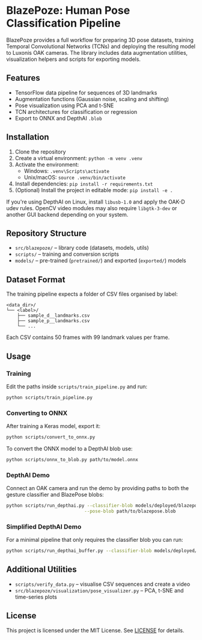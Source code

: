 # BlazePoze: Human Pose Classification Pipeline

BlazePoze provides a full workflow for preparing 3D pose datasets, training Temporal Convolutional Networks (TCNs) and deploying the resulting model to Luxonis OAK cameras. The library includes data augmentation utilities, visualization helpers and scripts for exporting models.

## Features

- TensorFlow data pipeline for sequences of 3D landmarks
- Augmentation functions (Gaussian noise, scaling and shifting)
- Pose visualization using PCA and t-SNE
- TCN architectures for classification or regression
- Export to ONNX and DepthAI `.blob`

## Installation

1. Clone the repository
2. Create a virtual environment: `python -m venv .venv`
3. Activate the environment:
   - Windows: `.venv\Scripts\activate`
   - Unix/macOS: `source .venv/bin/activate`
4. Install dependencies: `pip install -r requirements.txt`
5. (Optional) Install the project in editable mode: `pip install -e .`

If you're using DepthAI on Linux, install `libusb-1.0` and apply the OAK-D udev rules. OpenCV video modules may also require `libgtk-3-dev` or another GUI backend depending on your system.

## Repository Structure

- `src/blazepoze/` – library code (datasets, models, utils)
- `scripts/` – training and conversion scripts
- `models/` – pre-trained (`pretrained/`) and exported (`exported/`) models

## Dataset Format

The training pipeline expects a folder of CSV files organised by label:

```
<data_dir>/
└── <label>/
    ├── sample_d__landmarks.csv
    ├── sample_p__landmarks.csv
    └── ...
```

Each CSV contains 50 frames with 99 landmark values per frame.

## Usage

### Training
Edit the paths inside `scripts/train_pipeline.py` and run:

```bash
python scripts/train_pipeline.py
```

### Converting to ONNX
After training a Keras model, export it:

```bash
python scripts/convert_to_onnx.py
```

To convert the ONNX model to a DepthAI blob use:

```bash
python scripts/onnx_to_blob.py path/to/model.onnx
```

### DepthAI Demo
Connect an OAK camera and run the demo by providing paths to both the
gesture classifier and BlazePose blobs:

```bash
python scripts/run_depthai.py --classifier-blob models/deployed/blazepose.blob \
                             --pose-blob path/to/blazepose.blob
```

### Simplified DepthAI Demo
For a minimal pipeline that only requires the classifier blob you can run:

```bash
python scripts/run_depthai_buffer.py --classifier-blob models/deployed/blazepose.blob
```

## Additional Utilities

- `scripts/verify_data.py` – visualise CSV sequences and create a video
- `src/blazepoze/visualization/pose_visualizer.py` – PCA, t-SNE and time-series plots

## License

This project is licensed under the MIT License. See [LICENSE](LICENSE.txt) for details.
